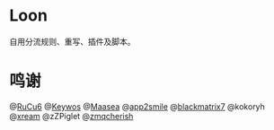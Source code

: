 # Loon
自用分流规则、重写、插件及脚本。

# 鸣谢
@[RuCu6](https://github.com/RuCu6)
@[Keywos](https://github.com/Keywos)
@[Maasea](https://github.com/Maasea)
@[app2smile](https://github.com/app2smile)
@[blackmatrix7](https://github.com/blackmatrix7)
@kokoryh
@[xream](https://github.com/xream)
@zZPiglet
@[zmqcherish](https://github.com/hfg-gmuend)
